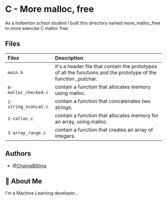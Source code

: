 # C - More malloc, free

As a holberton school student I built this directory named more_malloc_free to more exercise C malloc free.

## Files
| Files |  Description                |
| :-------- |  :------------------------- |
| `main.h` | it's a header file that contain the prototypes of all the functions and the prototype of the function _putchar.|
|  `0-malloc_checked.c` |contain a function that allocates memory using malloc. |
| `1-string_nconcat.c` | contain a function that concatenates two strings. |
| `2-calloc.c` | contain a function that allocates memory for an array, using malloc.|
|`3-array_range.c` |contain a function that creates an array of integers.|


## Authors

- [@ChaimaBSlima](https://github.com/ChaimaBSlima)


## 🚀 About Me
I'm a Machine Learning developer...

